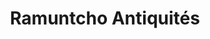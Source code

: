---
title: "Ramuntcho Antiquités"
url: /saint-jean-de-luz/ramuntcho-antiquites/
shop: antiquités
---